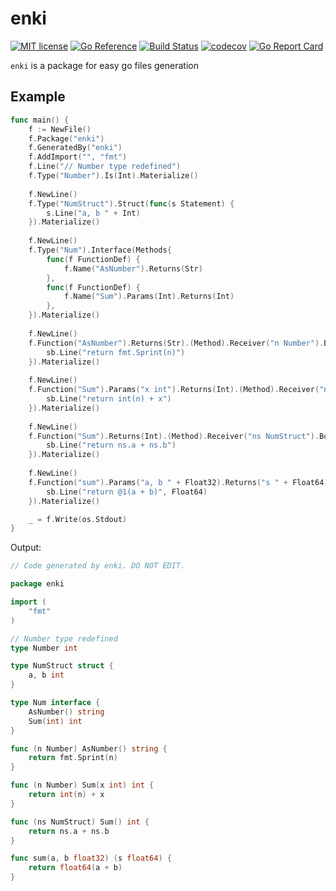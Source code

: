 # enki

[![MIT license](https://img.shields.io/badge/License-MIT-blue.svg)](https://lbesson.mit-license.org/)
[![Go Reference](https://pkg.go.dev/badge/github.com/ricdeau/enki.svg)](https://pkg.go.dev/github.com/ricdeau/enki)
[![Build Status](https://travis-ci.org/ricdeau/enki.svg?branch=master)](https://travis-ci.org/github/ricdeau/enki)
[![codecov](https://codecov.io/gh/ricdeau/enki/branch/master/graph/badge.svg?token=R1SRKIVD5Z)](https://codecov.io/gh/ricdeau/enki)
[![Go Report Card](https://goreportcard.com/badge/github.com/ricdeau/enki)](https://goreportcard.com/report/github.com/ricdeau/enki)

`enki` is a package for easy go files generation

## Example

```go
func main() {
    f := NewFile()
    f.Package("enki")
    f.GeneratedBy("enki")
    f.AddImport("", "fmt")
    f.Line("// Number type redefined")
    f.Type("Number").Is(Int).Materialize()
    
    f.NewLine()
    f.Type("NumStruct").Struct(func(s Statement) {
        s.Line("a, b " + Int)
    }).Materialize()
    
    f.NewLine()
    f.Type("Num").Interface(Methods{
        func(f FunctionDef) {
            f.Name("AsNumber").Returns(Str)
        },
        func(f FunctionDef) {
            f.Name("Sum").Params(Int).Returns(Int)
        },
    }).Materialize()
    
    f.NewLine()
    f.Function("AsNumber").Returns(Str).(Method).Receiver("n Number").Body(func(sb Statement) {
        sb.Line("return fmt.Sprint(n)")
    }).Materialize()
    
    f.NewLine()
    f.Function("Sum").Params("x int").Returns(Int).(Method).Receiver("n Number").Body(func(sb Statement) {
        sb.Line("return int(n) + x")
    }).Materialize()
    
    f.NewLine()
    f.Function("Sum").Returns(Int).(Method).Receiver("ns NumStruct").Body(func(sb Statement) {
        sb.Line("return ns.a + ns.b")
    }).Materialize()
    
    f.NewLine()
    f.Function("sum").Params("a, b " + Float32).Returns("s " + Float64).(Function).Body(func(sb Statement) {
        sb.Line("return @1(a + b)", Float64)
    }).Materialize()

    _ = f.Write(os.Stdout)
}
```

Output:
```go
// Code generated by enki. DO NOT EDIT.

package enki

import (
	"fmt"
)

// Number type redefined
type Number int

type NumStruct struct {
	a, b int
}

type Num interface {
	AsNumber() string
	Sum(int) int
}

func (n Number) AsNumber() string {
	return fmt.Sprint(n)
}

func (n Number) Sum(x int) int {
	return int(n) + x
}

func (ns NumStruct) Sum() int {
	return ns.a + ns.b
}

func sum(a, b float32) (s float64) {
	return float64(a + b)
}
```